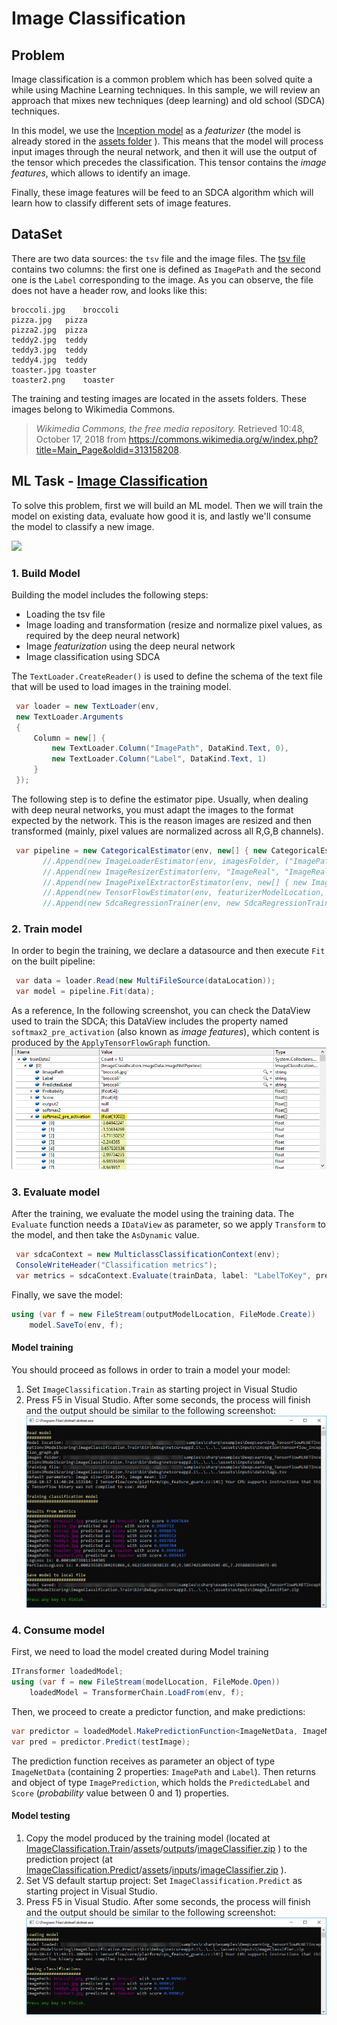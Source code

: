 # Image Classification
## Problem 
Image classification is a common problem which has been solved quite a while using Machine Learning techniques. In this sample, we will review an approach that mixes new techniques (deep learning) and old school (SDCA) techniques.

In this model, we use the [Inception model](https://storage.googleapis.com/download.tensorflow.org/models/inception5h.zip) as a *featurizer* (the model is already stored in the [assets folder](./ImageClassification.Train/assets/inputs/inception/) ). This means that the model will process input images through the neural network, and then it will use the output of the tensor which precedes the classification. This tensor contains the *image features*, which allows to identify an image.

Finally, these image features will be feed to an SDCA algorithm which will learn how to classify different sets of image features.

## DataSet
There are two data sources: the `tsv` file and the image files.  The [tsv file](./ImageClassification.Train/assets/inputs/data/tags.tsv) contains two columns: the first one is defined as `ImagePath` and the second one is the `Label` corresponding to the image. As you can observe, the file does not have a header row, and looks like this:
```tsv
broccoli.jpg	broccoli
pizza.jpg	pizza
pizza2.jpg	pizza
teddy2.jpg	teddy
teddy3.jpg	teddy
teddy4.jpg	teddy
toaster.jpg	toaster
toaster2.png	toaster
```
The training and testing images are located in the assets folders. These images belong to Wikimedia Commons.
> *Wikimedia Commons, the free media repository.* Retrieved 10:48, October 17, 2018 from https://commons.wikimedia.org/w/index.php?title=Main_Page&oldid=313158208.

## ML Task - [Image Classification](https://en.wikipedia.org/wiki/Outline_of_object_recognition)
To solve this problem, first we will build an ML model. Then we will train the model on existing data, evaluate how good it is, and lastly we'll consume the model to classify a new image.

![](https://raw.githubusercontent.com/dotnet/machinelearning-samples/features/samples-new-api/samples/csharp/getting-started/shared_content/modelpipeline.png)

### 1. Build Model
Building the model includes the following steps:
* Loading the tsv file
* Image loading and transformation (resize and normalize pixel values, as required by the deep neural network)
* Image *featurization* using the deep neural network
* Image classification using SDCA

The `TextLoader.CreateReader()` is used to define the schema of the text file that will be used to load images in the training model.
```csharp
 var loader = new TextLoader(env,
 new TextLoader.Arguments
 {
     Column = new[] {
         new TextLoader.Column("ImagePath", DataKind.Text, 0),
         new TextLoader.Column("Label", DataKind.Text, 1)
     }
 });
```
The following step is to define the estimator pipe. Usually, when dealing with deep neural networks, you must adapt the images to the format expected by the network. This is the reason images are resized and then transformed (mainly, pixel values are normalized across all R,G,B channels).
```csharp
 var pipeline = new CategoricalEstimator(env, new[] { new CategoricalEstimator.ColumnInfo("Label", "LabelTokey", CategoricalTransform.OutputKind.Key) });
       //.Append(new ImageLoaderEstimator(env, imagesFolder, ("ImagePath", "ImageReal")))
       //.Append(new ImageResizerEstimator(env, "ImageReal", "ImageReal", ImageNetSettings.imageHeight, ImageNetSettings.imageWidth))
       //.Append(new ImagePixelExtractorEstimator(env, new[] { new ImagePixelExtractorTransform.ColumnInfo("ImageReal", "input", interleave: ImageNetSettings.channelsLast, offset: ImageNetSettings.mean) }))
       //.Append(new TensorFlowEstimator(env, featurizerModelLocation, new[] { "input" }, new[] { "softmax2_pre_activation" }));
       //.Append(new SdcaRegressionTrainer(env, new SdcaRegressionTrainer.Arguments(), "softmax2_pre_activation", "LabelTokey"));
```

### 2. Train model
In order to begin the training, we declare a datasource and then execute `Fit` on the built pipeline:
```csharp
 var data = loader.Read(new MultiFileSource(dataLocation));
 var model = pipeline.Fit(data);

```
As a reference, In the following screenshot, you can check the DataView used to train the SDCA; this DataView includes the property named `softmax2_pre_activation` (also known as *image features*), which content is produced by the `ApplyTensorFlowGraph` function.
![](./docs/train_debug.png)

### 3. Evaluate model
After the training, we evaluate the model using the training data. The `Evaluate` function needs a `IDataView` as parameter, so we apply `Transform` to the model, and then take the `AsDynamic` value.
```csharp
 var sdcaContext = new MulticlassClassificationContext(env);
 ConsoleWriteHeader("Classification metrics");
 var metrics = sdcaContext.Evaluate(trainData, label: "LabelToKey", predictedLabel: "PredictedLabel");
```

Finally, we save the model:
```csharp
using (var f = new FileStream(outputModelLocation, FileMode.Create))
    model.SaveTo(env, f);
```

#### Model training
You should proceed as follows in order to train a model your model:
1) Set `ImageClassification.Train` as starting project in Visual Studio
2) Press F5 in Visual Studio. After some seconds, the process will finish and the output should be similar to the following screenshot:
![](./docs/train_console.png)

### 4. Consume model
First, we need to load the model created during Model training
```csharp
ITransformer loadedModel;
using (var f = new FileStream(modelLocation, FileMode.Open))
    loadedModel = TransformerChain.LoadFrom(env, f);
```

Then, we proceed to create a predictor function, and make predictions:
```csharp
var predictor = loadedModel.MakePredictionFunction<ImageNetData, ImageNetPrediction>(env);
var pred = predictor.Predict(testImage);
```
The prediction function receives as parameter an object of type `ImageNetData` (containing 2 properties: `ImagePath` and `Label`). Then returns and object of type `ImagePrediction`, which holds the `PredictedLabel` and `Score` (*probability* value between 0 and 1) properties.

#### Model testing
1) Copy the model produced by the training model (located at [ImageClassification.Train](./ImageClassification.Train/)/[assets](./ImageClassification.Train/assets/)/[outputs](./ImageClassification.Train/assets/outputs/)/[imageClassifier.zip](./ImageClassification.Train/assets/outputs/imageClassifier.zip) ) to the prediction project (at [ImageClassification.Predict](./ImageClassification.Predict/)/[assets](./ImageClassification.Predict/assets/)/[inputs](./ImageClassification.Predict/assets/inputs/)/[imageClassifier.zip](./ImageClassification.Predict/assets/inputs/imageClassifier.zip) ).
2) Set VS default startup project: Set `ImageClassification.Predict` as starting project in Visual Studio. 
3) Press F5 in Visual Studio. After some seconds, the process will finish and the output should be similar to the following screenshot:
![](./docs/predict_console.png)
